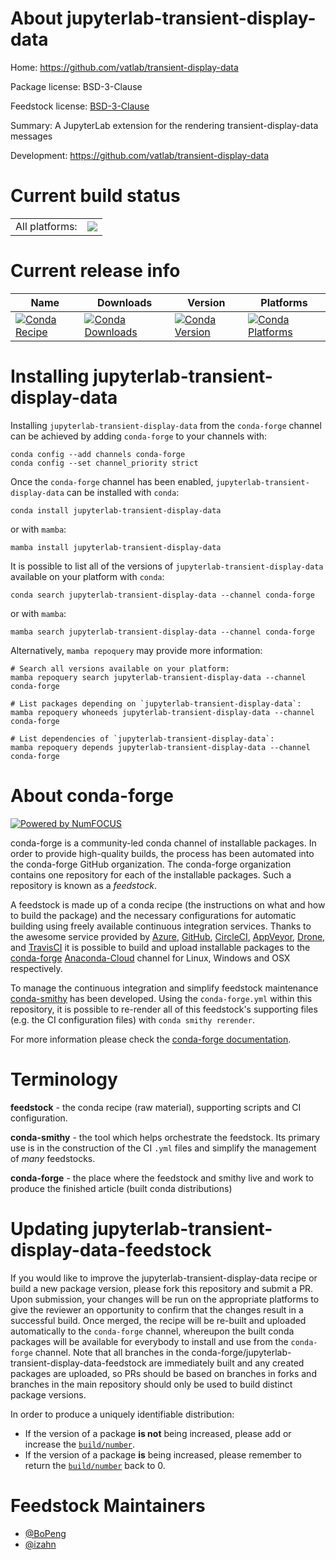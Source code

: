 About jupyterlab-transient-display-data
=======================================

Home: https://github.com/vatlab/transient-display-data

Package license: BSD-3-Clause

Feedstock license: [BSD-3-Clause](https://github.com/conda-forge/jupyterlab-transient-display-data-feedstock/blob/main/LICENSE.txt)

Summary: A JupyterLab extension for the rendering transient-display-data messages

Development: https://github.com/vatlab/transient-display-data

Current build status
====================


<table><tr><td>All platforms:</td>
    <td>
      <a href="https://dev.azure.com/conda-forge/feedstock-builds/_build/latest?definitionId=7739&branchName=main">
        <img src="https://dev.azure.com/conda-forge/feedstock-builds/_apis/build/status/jupyterlab-transient-display-data-feedstock?branchName=main">
      </a>
    </td>
  </tr>
</table>

Current release info
====================

| Name | Downloads | Version | Platforms |
| --- | --- | --- | --- |
| [![Conda Recipe](https://img.shields.io/badge/recipe-jupyterlab--transient--display--data-green.svg)](https://anaconda.org/conda-forge/jupyterlab-transient-display-data) | [![Conda Downloads](https://img.shields.io/conda/dn/conda-forge/jupyterlab-transient-display-data.svg)](https://anaconda.org/conda-forge/jupyterlab-transient-display-data) | [![Conda Version](https://img.shields.io/conda/vn/conda-forge/jupyterlab-transient-display-data.svg)](https://anaconda.org/conda-forge/jupyterlab-transient-display-data) | [![Conda Platforms](https://img.shields.io/conda/pn/conda-forge/jupyterlab-transient-display-data.svg)](https://anaconda.org/conda-forge/jupyterlab-transient-display-data) |

Installing jupyterlab-transient-display-data
============================================

Installing `jupyterlab-transient-display-data` from the `conda-forge` channel can be achieved by adding `conda-forge` to your channels with:

```
conda config --add channels conda-forge
conda config --set channel_priority strict
```

Once the `conda-forge` channel has been enabled, `jupyterlab-transient-display-data` can be installed with `conda`:

```
conda install jupyterlab-transient-display-data
```

or with `mamba`:

```
mamba install jupyterlab-transient-display-data
```

It is possible to list all of the versions of `jupyterlab-transient-display-data` available on your platform with `conda`:

```
conda search jupyterlab-transient-display-data --channel conda-forge
```

or with `mamba`:

```
mamba search jupyterlab-transient-display-data --channel conda-forge
```

Alternatively, `mamba repoquery` may provide more information:

```
# Search all versions available on your platform:
mamba repoquery search jupyterlab-transient-display-data --channel conda-forge

# List packages depending on `jupyterlab-transient-display-data`:
mamba repoquery whoneeds jupyterlab-transient-display-data --channel conda-forge

# List dependencies of `jupyterlab-transient-display-data`:
mamba repoquery depends jupyterlab-transient-display-data --channel conda-forge
```


About conda-forge
=================

[![Powered by
NumFOCUS](https://img.shields.io/badge/powered%20by-NumFOCUS-orange.svg?style=flat&colorA=E1523D&colorB=007D8A)](https://numfocus.org)

conda-forge is a community-led conda channel of installable packages.
In order to provide high-quality builds, the process has been automated into the
conda-forge GitHub organization. The conda-forge organization contains one repository
for each of the installable packages. Such a repository is known as a *feedstock*.

A feedstock is made up of a conda recipe (the instructions on what and how to build
the package) and the necessary configurations for automatic building using freely
available continuous integration services. Thanks to the awesome service provided by
[Azure](https://azure.microsoft.com/en-us/services/devops/), [GitHub](https://github.com/),
[CircleCI](https://circleci.com/), [AppVeyor](https://www.appveyor.com/),
[Drone](https://cloud.drone.io/welcome), and [TravisCI](https://travis-ci.com/)
it is possible to build and upload installable packages to the
[conda-forge](https://anaconda.org/conda-forge) [Anaconda-Cloud](https://anaconda.org/)
channel for Linux, Windows and OSX respectively.

To manage the continuous integration and simplify feedstock maintenance
[conda-smithy](https://github.com/conda-forge/conda-smithy) has been developed.
Using the ``conda-forge.yml`` within this repository, it is possible to re-render all of
this feedstock's supporting files (e.g. the CI configuration files) with ``conda smithy rerender``.

For more information please check the [conda-forge documentation](https://conda-forge.org/docs/).

Terminology
===========

**feedstock** - the conda recipe (raw material), supporting scripts and CI configuration.

**conda-smithy** - the tool which helps orchestrate the feedstock.
                   Its primary use is in the construction of the CI ``.yml`` files
                   and simplify the management of *many* feedstocks.

**conda-forge** - the place where the feedstock and smithy live and work to
                  produce the finished article (built conda distributions)


Updating jupyterlab-transient-display-data-feedstock
====================================================

If you would like to improve the jupyterlab-transient-display-data recipe or build a new
package version, please fork this repository and submit a PR. Upon submission,
your changes will be run on the appropriate platforms to give the reviewer an
opportunity to confirm that the changes result in a successful build. Once
merged, the recipe will be re-built and uploaded automatically to the
`conda-forge` channel, whereupon the built conda packages will be available for
everybody to install and use from the `conda-forge` channel.
Note that all branches in the conda-forge/jupyterlab-transient-display-data-feedstock are
immediately built and any created packages are uploaded, so PRs should be based
on branches in forks and branches in the main repository should only be used to
build distinct package versions.

In order to produce a uniquely identifiable distribution:
 * If the version of a package **is not** being increased, please add or increase
   the [``build/number``](https://docs.conda.io/projects/conda-build/en/latest/resources/define-metadata.html#build-number-and-string).
 * If the version of a package **is** being increased, please remember to return
   the [``build/number``](https://docs.conda.io/projects/conda-build/en/latest/resources/define-metadata.html#build-number-and-string)
   back to 0.

Feedstock Maintainers
=====================

* [@BoPeng](https://github.com/BoPeng/)
* [@izahn](https://github.com/izahn/)

